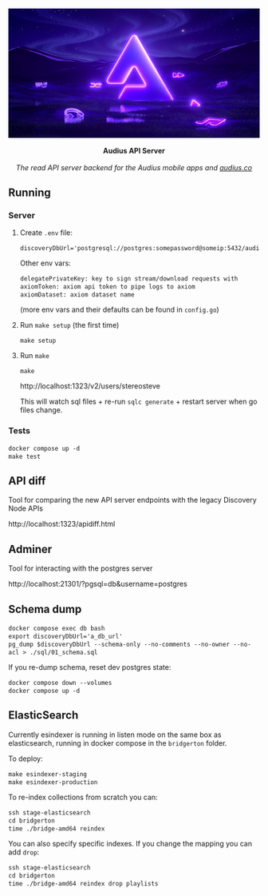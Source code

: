 <p align="center">
  <br/>
  <img src="./hero.jpg" alt="hero" width="600">

  <br/>

  <p align="center">
    <b>Audius API Server</b>
    <br/>
    <br/>
    <i>The read API server backend for the Audius mobile apps and <a href="https://audius.co">audius.co</a></i>
  </p>
</p>

## Running

### Server

1. Create `.env` file:

   ```
   discoveryDbUrl='postgresql://postgres:somepassword@someip:5432/audius_discovery'
   ```

   Other env vars:

   ```
   delegatePrivateKey: key to sign stream/download requests with
   axiomToken: axiom api token to pipe logs to axiom
   axiomDataset: axiom dataset name
   ```

   (more env vars and their defaults can be found in `config.go`)

2. Run `make setup` (the first time)

   ```
   make setup
   ```

3. Run `make`

   ```
   make
   ```

   http://localhost:1323/v2/users/stereosteve

   This will watch sql files + re-run `sqlc generate` + restart server when go files change.

### Tests

```
docker compose up -d
make test
```

## API diff

Tool for comparing the new API server endpoints with the legacy Discovery Node APIs

http://localhost:1323/apidiff.html

## Adminer

Tool for interacting with the postgres server

http://localhost:21301/?pgsql=db&username=postgres

## Schema dump

```
docker compose exec db bash
export discoveryDbUrl='a_db_url'
pg_dump $discoveryDbUrl --schema-only --no-comments --no-owner --no-acl > ./sql/01_schema.sql
```

If you re-dump schema, reset dev postgres state:

```
docker compose down --volumes
docker compose up -d
```

## ElasticSearch

Currently esindexer is running in listen mode on the same box as elasticsearch, running in docker compose in the `bridgerton` folder.

To deploy:

```
make esindexer-staging
make esindexer-production
```

To re-index collections from scratch you can:

```
ssh stage-elasticsearch
cd bridgerton
time ./bridge-amd64 reindex
```

You can also specify specific indexes. If you change the mapping you can add `drop`:

```
ssh stage-elasticsearch
cd bridgerton
time ./bridge-amd64 reindex drop playlists
```
